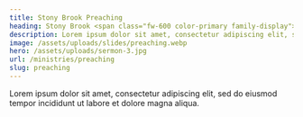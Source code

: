 ```yaml
---
title: Stony Brook Preaching
heading: Stony Brook <span class="fw-600 color-primary family-display">Preaching</span>
description: Lorem ipsum dolor sit amet, consectetur adipiscing elit, sed do eiusmod tempor incididunt ut labore et dolore magna aliqua.
image: /assets/uploads/slides/preaching.webp
hero: /assets/uploads/sermon-3.jpg
url: /ministries/preaching
slug: preaching
---
```


Lorem ipsum dolor sit amet, consectetur adipiscing elit, sed do eiusmod tempor incididunt ut labore et dolore magna aliqua.